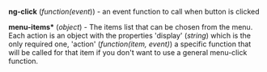 **ng-click** (*function(event*)) - an event function to call when button is clicked

**menu-items\*** (*object*) - The items list that can be chosen from the menu. Each action is an object with the properties 'display' (*string*) which is the only required one,  'action' (*function(item, event)*) a specific function that will be called for that item if you don't want to use a general menu-click function.
